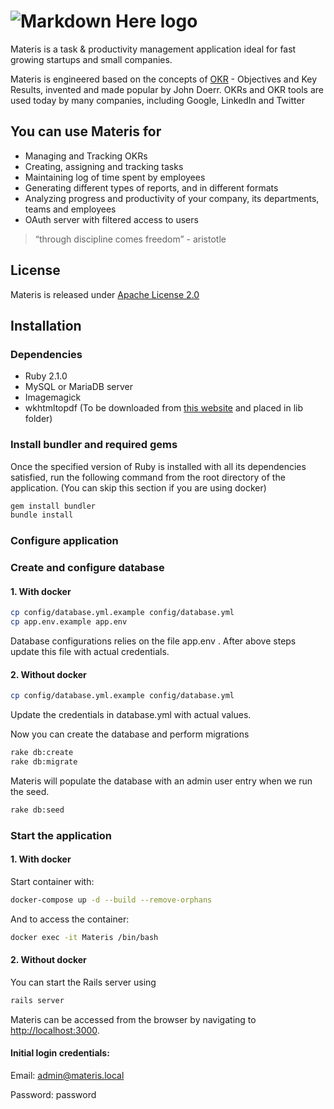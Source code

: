 # ![Markdown Here logo](https://raw.github.com/adam-p/markdown-here/master/src/common/images/icon48.png)

Materis is a task & productivity management application ideal for fast growing startups and small companies. 

Materis is engineered based on the concepts of [OKR](https://en.wikipedia.org/wiki/OKR) - Objectives and Key Results, invented and made popular by John Doerr. OKRs and OKR tools are used today by many companies, including Google, LinkedIn and Twitter

## You can use Materis for
- Managing and Tracking OKRs
- Creating, assigning and tracking tasks
- Maintaining log of time spent by employees
- Generating different types of reports, and in different formats
- Analyzing progress and productivity of your company, its departments, teams and employees
- OAuth server with filtered access to users	

> “through discipline comes freedom” - aristotle

## License
Materis is released under [Apache License 2.0](https://github.com/foradian/Materis/blob/master/LICENSE)


## Installation

### Dependencies
- Ruby 2.1.0
- MySQL or MariaDB server
- Imagemagick
- wkhtmltopdf (To be downloaded from [this website](http://wkhtmltopdf.org/) and placed in lib folder)


### Install bundler and required gems
Once the specified version of Ruby is installed with all its dependencies satisfied, run the following command from the root directory of the application. (You can skip this section if you are using docker)
```sh
gem install bundler
bundle install
```
### Configure application

### Create and configure database

#### 1. With docker
```sh
cp config/database.yml.example config/database.yml
cp app.env.example app.env
```
Database configurations relies on the file app.env . After above steps update this file with actual credentials.

#### 2. Without docker
```sh
cp config/database.yml.example config/database.yml
```
Update the credentials in database.yml with actual values.

Now you can create the database and perform migrations
```sh
rake db:create
rake db:migrate
```
Materis will populate the database with an admin user entry when we run the seed.
```sh
rake db:seed
```
### Start the application

#### 1. With docker
Start container with:
```sh
docker-compose up -d --build --remove-orphans
```

And to access the container:

```sh
docker exec -it Materis /bin/bash
```

#### 2. Without docker
You can start the Rails server using
```sh
rails server
```


Materis can be accessed from the browser by navigating to [http://localhost:3000]().
#### Initial login credentials:
Email: admin@materis.local

Password: password
